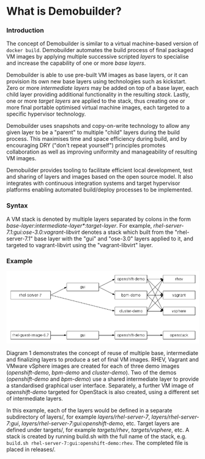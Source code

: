 # What is Demobuilder?

### Introduction

The concept of Demobuilder is similar to a virtual machine-based version of `docker build`.  Demobuilder automates the build process of final packaged VM images by applying multiple successive scripted *layers* to specialise and increase the capability of one or more *base layers*.

Demobuilder is able to use pre-built VM images as base layers, or it can provision its own new base layers using technologies such as kickstart.  Zero or more *intermediate layers* may be added on top of a base layer, each child layer providing additional functionality in the resulting *stack*.  Lastly, one or more *target layers* are applied to the stack, thus creating one or more final portable optimised virtual machine images, each targeted to a specific hypervisor technology.

Demobuilder uses snapshots and copy-on-write technology to allow any given layer to be a "parent" to multiple "child" layers during the build process.  This maximises time and space efficiency during build, and by encouraging DRY ("don't repeat yourself") principles promotes collaboration as well as improving uniformity and manageability of resulting VM images.

Demobuilder provides tooling to facilitate efficient local development, test and sharing of layers and images based on the open source model.  It also integrates with continuous integration systems and target hypervisor platforms enabling automated build/deploy processes to be implemented.

### Syntax

A VM stack is denoted by multiple layers separated by colons in the form *base-layer:intermediate-layer\*:target-layer*.  For example, *rhel-server-7.1:gui:ose-3.0:vagrant-libvirt* denotes a stack which built from the "rhel-server-7.1" base layer with the "gui" and "ose-3.0" layers applied to it, and targeted to vagrant-libvirt using the "vagrant-libvirt" layer.

### Example

![Diagram 1](images/diagram1.png)

Diagram 1 demonstrates the concept of reuse of multiple base, intermediate and finalizing layers to produce a set of final VM images.  RHEV, Vagrant and VMware vSphere images are created for each of three demo images (*openshift-demo*, *bpm-demo* and *cluster-demo*).  Two of the demos (*openshift-demo* and *bpm-demo*) use a shared intermediate layer to provide a standardised graphical user interface.  Separately, a further VM image of *openshift-demo* targeted for OpenStack is also created, using a different set of intermediate layers.

In this example, each of the layers would be defined in a separate subdirectory of layers/, for example *layers/rhel-server-7*, *layers/rhel-server-7:gui*, *layers/rhel-server-7:gui:openshift-demo*, etc.  Target layers are defined under targets/, for example *targets/rhev*, *targets/vsphere*, etc.  A stack is created by running build.sh with the full name of the stack, e.g. `build.sh rhel-server-7:gui:openshift-demo:rhev`.  The completed file is placed in releases/.
